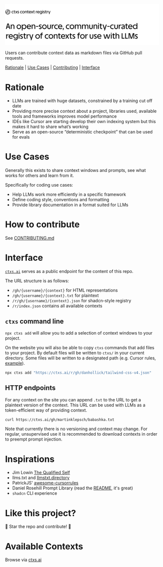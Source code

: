 <picture>
  <source media="(prefers-color-scheme: dark)" srcset="./.github/ctxs-github-dark.svg">
  <img alt="ctxs.ai — An open-source, community-curated registry of contexts for use with LLMs" src="./.github/ctxs-github-light.svg">
</picture>

Users can contribute context data as markdown files via GitHub pull requests.

[Rationale](#rationale) | [Use Cases](#use-cases) | [Contributing](CONTRIBUTING.md) | [Interface](#interface)

# Rationale

- LLMs are trained with huge datasets, constrained by a training cut off date
- Providing more precise context about a project, libraries used, available tools and frameworks improves model performance
- IDEs like Cursor are starting develop their own indexing system but this makes it hard to share what’s working
- Serve as an open-source “deterministic checkpoint” that can be used for evals

# Use Cases

Generally this exists to share context windows and prompts, see what works for others and learn from it.

Specifically for coding use cases:

- Help LLMs work more efficiently in a specific framework
- Define coding style, conventions and formatting
- Provide library documentation in a format suited for LLMs

# How to contribute

See [CONTRIBUTING.md](CONTRIBUTING.md)

# Interface

[`ctxs.ai`](https://ctxs.ai) serves as a public endpoint for the content of this repo.

The URL structure is as follows:

- `/gh/{username}/{context}` for HTML representations
- `/gh/{username}/{context}.txt` for plaintext
- `/r/gh/{username}/{context}.json` for shadcn-style registry
- `/r/index.json` contains all available contexts


## `ctxs` command line

`npx ctxs add` will allow you to add a selection of context windows to your project. 

On the website you will also be able to copy `ctxs` commands that add files to your project. By default files will be written to `ctxs/` in your current directory. Some files will be written to a designated path (e.g. Cursor rules, [example](https://github.com/ctxs-ai/ctxs.ai/blob/main/contexts/danhollick/tailwind-css-v4.md?plain=1)).

```sh
npx ctxs add "https://ctxs.ai/r/gh/danhollick/tailwind-css-v4.json"
```

## HTTP endpoints

For any context on the site you can append `.txt` to the URL to get a plaintext version of the context. This URL can be used with LLMs as a token-efficient way of providing context.

```sh
curl https://ctxs.ai/gh/martinklepsch/babashka.txt
```

Note that currently there is no versioning and context may change. For regular, unsupervised use it is recommended to download contexts in order to preempt prompt injection.

# Inspirations

- Jim Lowin [The Qualified Self](https://www.jlowin.dev/blog/the-qualified-self)
- llms.txt and [llmstxt.directory](https://llmstxt.directory/)
- PatrickJS' [awesome-cursorrules](https://github.com/PatrickJS/awesome-cursorrules)
- Daniel Rosehill Prompt Library (read the [README](https://github.com/danielrosehill/Prompt-Library), it's great)
- `shadcn` CLI experience

# Like this project?

🌟 Star the repo and contribute! 🌟

# Available Contexts

Browse via [ctxs.ai](https://ctxs.ai)
